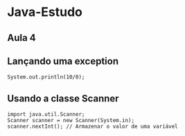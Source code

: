 # Java-Estudo

## Aula 4

## Lançando uma exception

```
System.out.println(10/0);
```  

## Usando a classe Scanner

```
import java.util.Scanner;
Scanner scanner = new Scanner(System.in);
scanner.nextInt(); // Armazenar o valor de uma variável
```  
